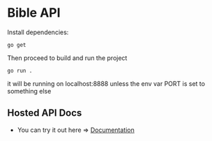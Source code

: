 # Bible API

Install dependencies:
```
go get
```
Then proceed to build and run the project
```
go run .
```
it will be running on localhost:8888 unless the env var PORT is set to something else

## Hosted API Docs
* You can try it out here => [Documentation](https://ajphchgh0i.execute-api.us-west-2.amazonaws.com/dev/docs) 